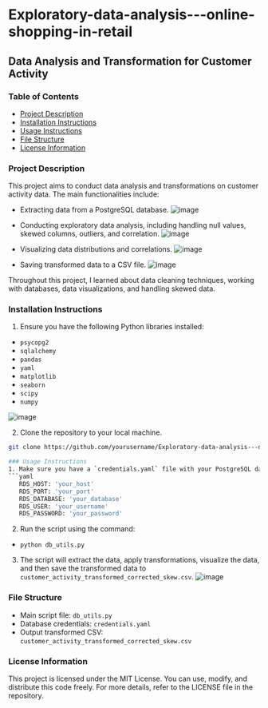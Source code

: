 # Exploratory-data-analysis---online-shopping-in-retail

## Data Analysis and Transformation for Customer Activity

### Table of Contents
- [Project Description](#project-description)
- [Installation Instructions](#installation-instructions)
- [Usage Instructions](#usage-instructions)
- [File Structure](#file-structure)
- [License Information](#license-information)

### Project Description
This project aims to conduct data analysis and transformations on customer activity data. The main functionalities include:
- Extracting data from a PostgreSQL database.
![image](https://github.com/github8585/exploratory-data-analysis---online-shopping-in-retail/assets/55400003/5ba507be-0a0a-4575-a5c4-e9817c2c82e8)

- Conducting exploratory data analysis, including handling null values, skewed columns, outliers, and correlation.
![image](https://github.com/github8585/exploratory-data-analysis---online-shopping-in-retail/assets/55400003/656f6734-aec5-47ba-b389-66ed5f02f8fc)

- Visualizing data distributions and correlations.
![image](https://github.com/github8585/exploratory-data-analysis---online-shopping-in-retail/assets/55400003/3da5ec02-2c31-4e05-857d-f73372d65eeb)

- Saving transformed data to a CSV file.
![image](https://github.com/github8585/exploratory-data-analysis---online-shopping-in-retail/assets/55400003/91f16d15-7546-4e29-91aa-9abe1bbe9255)

Throughout this project, I learned about data cleaning techniques, working with databases, data visualizations, and handling skewed data.

### Installation Instructions
1. Ensure you have the following Python libraries installed:
- `psycopg2`
- `sqlalchemy`
- `pandas`
- `yaml`
- `matplotlib`
- `seaborn`
- `scipy`
- `numpy`

![image](https://github.com/github8585/exploratory-data-analysis---online-shopping-in-retail/assets/55400003/cbee06d6-ecdb-44a2-8cea-04b9b20c78d2)

2. Clone the repository to your local machine.
```bash
git clone https://github.com/yourusername/Exploratory-data-analysis---online-shopping-in-retail.git

### Usage Instructions
1. Make sure you have a `credentials.yaml` file with your PostgreSQL database credentials.
```yaml
   RDS_HOST: 'your_host'
   RDS_PORT: 'your_port'
   RDS_DATABASE: 'your_database'
   RDS_USER: 'your_username'
   RDS_PASSWORD: 'your_password'
```

2. Run the script using the command:
- `python db_utils.py`

3. The script will extract the data, apply transformations, visualize the data, and then save the transformed data to `customer_activity_transformed_corrected_skew.csv`.
![image](https://github.com/github8585/exploratory-data-analysis---online-shopping-in-retail/assets/55400003/470152b4-14e3-4481-b871-ae89862e8824)

### File Structure
- Main script file: `db_utils.py`
- Database credentials: `credentials.yaml`
- Output transformed CSV: `customer_activity_transformed_corrected_skew.csv`

### License Information
This project is licensed under the MIT License. You can use, modify, and distribute this code freely. For more details, refer to the LICENSE file in the repository.

